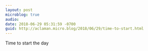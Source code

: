 ```yaml
---
layout: post
microblog: true
audio: 
date: 2018-06-29 05:31:59 -0700
guid: http://aclaman.micro.blog/2018/06/29/time-to-start.html
---
```

Time to start the day

